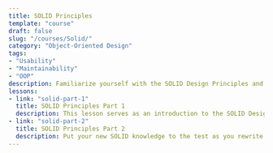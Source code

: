 ```yaml
---
title: SOLID Principles
template: "course"
draft: false
slug: "/courses/Solid/"
category: "Object-Oriented Design"
tags:
- "Usability"
- "Maintainability"
- "OOP"
description: Familiarize yourself with the SOLID Design Principles and put them into practice. In the first lesson, walk through a conversational multiple-choice "quiz" (great for absolute beginners), and in the second, rewrite principle-violating code in line with the principles.
lessons:
- link: "solid-part-1"
  title: SOLID Principles Part 1
  description: This lesson serves as an introduction to the SOLID Design Principles, going over when and how to implement them, in a multiple-choice quiz format. The tone is conversational: you will be guided towards why an answer is correct or incorrect as you select the different options.
- link: "solid-part-2"
  title: SOLID Principles Part 2
  description: Put your new SOLID knowledge to the test as you rewrite principle-violating code so it is in line with the principles.
---
```

